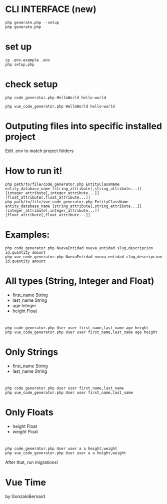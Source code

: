 # CLI INTERFACE (new) 
    php generate.php --setup
    php generate.php

# set up
    cp .env.example .env
    php setup.php

# check setup
    php code_generator.php HelloWorld hello-world

    php vue_code_generator.php HelloWorld hello-world


# Outputing files into specific installed project
Edit .env to match project folders

# How to run it!
    php path/to/file/code_generator.php EntityClassName entity_database_name [string_attribute[,string_attribute...]] [integer_attribute[,integer_attribute...]] [float_attribute[,float_attribute...]]
    php path/to/file/vue_code_generator.php EntityClassName entity_database_name [string_attribute[,string_attribute...]] [integer_attribute[,integer_attribute...]] [float_attribute[,float_attribute...]]


# Examples:

    php code_generator.php NuevaEntidad nueva_entidad slug,descripcion id,quantity amount
    php vue_code_generator.php NuevaEntidad nueva_entidad slug,descripcion id,quantity amount

# All types (String, Integer and Float)
- first_name   String
- last_name    String
- age          Integer
- height       Float
#
    php code_generator.php User user first_name,last_name age height
    php vue_code_generator.php User user first_name,last_name age height
    

# Only Strings
- first_name   String
- last_name    String

#
    php code_generator.php User user first_name,last_name
    php vue_code_generator.php User user first_name,last_name
    

# Only Floats
- height   Float
- weight   Float

#
    php code_generator.php User user a a height,weight
    php vue_code_generator.php User user a a height,weight
    

After that, run migrations!


# Vue Time



by GonzaloBernard
